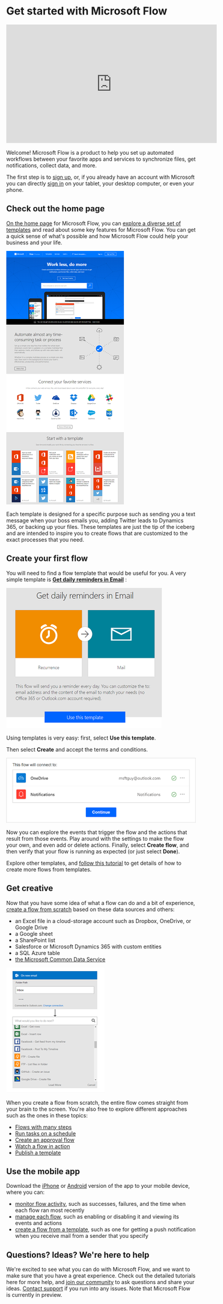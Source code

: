 <properties
	pageTitle="Get started | Microsoft Flow"
	description="Quick ways to get started automating your work with Microsoft Flow"
	services=""
	suite="flow"
	documentationCenter="na"
	authors="stepsic-microsoft-com"
	manager="erikre"
	editor=""
	tags=""/>

<tags
   ms.service="flow"
   ms.devlang="na"
   ms.topic="hero-article"
   ms.tgt_pltfrm="na"
   ms.workload="na"
   ms.date="10/22/2016"
   ms.author="stepsic"/>

# Get started with Microsoft Flow #

<iframe width="560" height="315" src="https://www.youtube.com/embed/iMteXfAvDSE?list=PL8nfc9haGeb55I9wL9QnWyHp3ctU2_ThF" frameborder="0" allowfullscreen></iframe>

Welcome! Microsoft Flow is a product to help you set up automated workflows between your favorite apps and services to synchronize files, get notifications, collect data, and more.

The first step is to [sign up](sign-up-sign-in.md), or, if you already have an account with Microsoft you can directly [sign in](https://flow.microsoft.com/signin) on your tablet, your desktop computer, or even your phone.

## Check out the home page ##
[On the home page](https://flow.microsoft.com) for Microsoft Flow, you can [explore a diverse set of templates](https://flow.microsoft.com/templates) and read about some key features for Microsoft Flow. You can get a quick sense of what's possible and how Microsoft Flow could help your business and your life.

![Flow homepage](./media/getting-started/home-page.png)

Each template is designed for a specific purpose such as sending you a text message when your boss emails you, adding Twitter leads to Dynamics 365, or backing up your files. These templates are just the tip of the iceberg and are intended to inspire you to create flows that are customized to the exact processes that you need.

## Create your first flow ##

You will need to find a flow template that would be useful for you. A very simple template is [**Get daily reminders in Email**](https://flow.microsoft.com/galleries/public/templates/45a3399aa29345308f08b6db0a9c85b9/) :

![Flow templates](./media/getting-started/template-details.png)

Using templates is very easy: first, select **Use this template**.

Then select **Create** and accept the terms and conditions.

![Create connection](./media/getting-started/create-connection.png)

Now you can explore the events that trigger the flow and the actions that result from those events. Play around with the settings to make the flow your own, and even add or delete actions. Finally, select **Create flow**, and then verify that your flow is running as expected (or just select **Done**).

Explore other templates, and [follow this tutorial](get-started-logic-template.md) to get details of how to create more flows from templates.

## Get creative ##
Now that you have some idea of what a flow can do and a bit of experience, [create a flow from scratch](get-started-logic-flow.md) based on these data sources and others:

- an Excel file in a cloud-storage account such as Dropbox, OneDrive, or Google Drive
- a Google sheet
- a SharePoint list
- Salesforce or Microsoft Dynamics 365 with custom entities
- a SQL Azure table
- [the Microsoft Common Data Service](common-data-model-intro.md)

![Building a flow](./media/getting-started/build-a-flow.png)

When you create a flow from scratch, the entire flow comes straight from your brain to the screen. You're also free to explore different approaches such as the ones in these topics:

- [Flows with many steps](multi-step-logic-flow.md)
- [Run tasks on a schedule](run-tasks-on-a-schedule.md)
- [Create an approval flow](wait-for-approvals.md)
- [Watch a flow in action](see-a-flow-run.md)
- [Publish a template](publish-a-template.md)

## Use the mobile app ##
Download the [iPhone](https://itunes.apple.com/us/app/microsoft-flow/id1094928825?ls=1&mt=8) or [Android](https://play.google.com/store/apps/details?id=com.microsoft.flow) version of the app to your mobile device, where you can:

- [monitor flow activity](mobile-monitor-activity.md), such as successes, failures, and the time when each flow ran most recently
- [manage each flow](mobile-manage-flows.md), such as enabling or disabling it and viewing its events and actions
- [create a flow from a template](mobile-create-flow), such as one for getting a push notification when you receive mail from a sender that you specify

## Questions? Ideas? We're here to help ##
We're excited to see what you can do with Microsoft Flow, and we want to make sure that you have a great experience. Check out the detailed tutorials here for more help, and [join our community](http://go.microsoft.com/fwlink/?LinkID=787467) to ask questions and share your ideas. [Contact support](http://go.microsoft.com/fwlink/?LinkID=787479) if you run into any issues. Note that Microsoft Flow is currently in preview.
